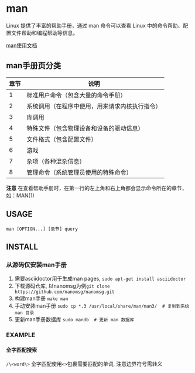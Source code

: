 # man
Linux 提供了丰富的帮助手册，通过 man 命令可以查看 Linux 中的命令帮助、配置文件帮助和编程帮助等信息。

[man使用文档](https://gnu-linux.readthedocs.io/zh/latest/Chapter01/00_man.html)

## man手册页分类
|章节           |	说明                                          |
|---------------|------------------------------------------------|
|1              |	标准用户命令（包含大量的命令手册）              |
|2              |	系统调用（在程序中使用，用来请求内核执行指令）   |
|3              |	库调用                                        |
|4              |	特殊文件（包含物理设备和设备的驱动信息）         |
|5              |	文件格式（包含配置文件）                        |
|6              |	游戏                                          |
|7              |	杂项（各种混杂信息）                            |
|8              |	管理命令（系统管理员使用的特殊命令）             |

**注意** 在查看帮助手册时，在第一行的左上角和右上角都会显示命令所在的章节，如：MAN(1)

## USAGE

`man [OPTION...] [章节] query`

## INSTALL

### 从源码仅安装man手册

1. 需要asciidoctor用于生成man pages, `sudo apt-get install asciidoctor`
2. 下载源码仓库, 以nanomsg为例`git clone https://github.com/nanomsg/nanomsg.git`
3. 构建man手册 `make man`
4. 手动安装man手册 `sudo cp *.3 /usr/local/share/man/man3/  # 复制到系统 man 目录`
5. 更新man手册数据库 `sudo mandb  # 更新 man 数据库`

### EXAMPLE

#### 全字匹配搜索

`/\<word\>` 全字匹配使用`<>`包裹需要匹配的单词, 注意边界符号需转义